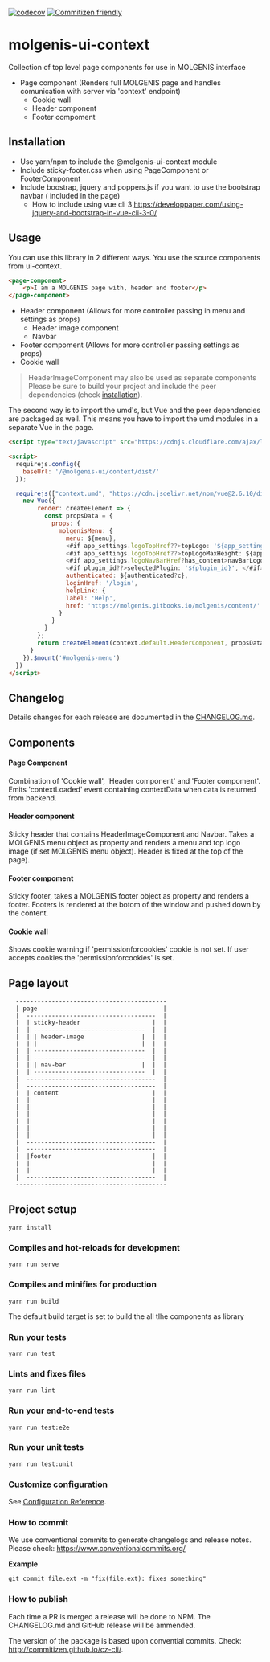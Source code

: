 [![codecov](https://codecov.io/gh/molgenis/molgenis-js-i18n/branch/master/graph/badge.svg)](https://codecov.io/gh/molgenis/molgenis-js-i18n)
[![Commitizen friendly](https://img.shields.io/badge/commitizen-friendly-brightgreen.svg)](http://commitizen.github.io/cz-cli/)

# molgenis-ui-context

Collection of top level page components for use in MOLGENIS interface

- Page component (Renders full MOLGENIS page and handles comunication with server via 'context' endpoint)
  - Cookie wall
  - Header component
  - Footer compoment

## Installation
- Use yarn/npm to include the @molgenis-ui-context module
- Include sticky-footer.css when using PageComponent or FooterComponent
- Include boostrap, jquery and poppers.js if you want to use the bootstrap navbar ( included in the page) 
  - How to include using vue cli 3 https://developpaper.com/using-jquery-and-bootstrap-in-vue-cli-3-0/

## Usage
You can use this library in 2 different ways. You use the source components from ui-context.

```html
<page-component>
    <p>I am a MOLGENIS page with, header and footer</p>
</page-component>
```
- Header component (Allows for more controller passing in menu and settings as props)
  - Header image component
  - Navbar
- Footer compoment (Allows for more controller passing settings as props)
- Cookie wall 

> HeaderImageComponent may also be used as separate components
> Please be sure to build your project and include  the peer dependencies (check [installation](#installation)).

The second way is to import the umd's, but Vue and the peer dependencies are packaged as well. This means you have to import the umd modules in a separate Vue in the page.

```html
<script type="text/javascript" src="https://cdnjs.cloudflare.com/ajax/libs/require.js/2.3.6/require.js"></script>

<script>
  requirejs.config({
    baseUrl: '/@molgenis-ui/context/dist/'
  });

  requirejs(["context.umd", "https://cdn.jsdelivr.net/npm/vue@2.6.10/dist/vue.js"], function(context, Vue) {
    new Vue({
        render: createElement => {
          const propsData = {
            props: {
              molgenisMenu: {
                menu: ${menu},
                <#if app_settings.logoTopHref??>topLogo: '${app_settings.logoTopHref}', </#if>
                <#if app_settings.logoTopHref??>topLogoMaxHeight: ${app_settings.logoTopMaxHeight}, </#if>
                <#if app_settings.logoNavBarHref?has_content>navBarLogo: '${app_settings.logoNavBarHref}', </#if>
                <#if plugin_id??>selectedPlugin: '${plugin_id}', </#if>
                authenticated: ${authenticated?c},
                loginHref: '/login',
                helpLink: {
                label: 'Help',
                href: 'https://molgenis.gitbooks.io/molgenis/content/'
              }
            }
          }
        };
        return createElement(context.default.HeaderComponent, propsData);
      }
    }).$mount('#molgenis-menu')
  })
</script>
```

## Changelog
Details changes for each release are documented in the [CHANGELOG.md](https://github.com/molgenis/molgenis-ui-context/blob/master/CHANGELOG.md).

## Components

#### Page Component
Combination of 'Cookie wall', 'Header component' and 'Footer compoment'.
Emits 'contextLoaded' event containing contextData when data is returned from backend. 

#### Header component
Sticky header that contains HeaderImageComponent and Navbar.
Takes a MOLGENIS menu object as property and renders a menu and top logo image (if set MOLGENIS menu object). Header is fixed at the top of the page).

#### Footer compoment
Sticky footer, takes a MOLGENIS footer object as property and renders a footer.
Footers is rendered at the botom of the window and pushed down by the content.

#### Cookie wall
Shows cookie warning if 'permissionforcookies' cookie is not set. If user accepts cookies the 'permissionforcookies' is set. 

## Page layout

      ------------------------------------------
      | page                                   |
      |  ------------------------------------  |
      |  | sticky-header                    |  |
      |  | -------------------------------  |  |
      |  | | header-image                |  |  |
      |  | |                             |  |  |
      |  | -------------------------------  |  |
      |  | -------------------------------  |  |
      |  | | nav-bar                     |  |  |
      |  | -------------------------------  |  |
      |  ------------------------------------  |
      |  ------------------------------------  |
      |  | content                          |  |
      |  |                                  |  |
      |  |                                  |  |
      |  |                                  |  |
      |  |                                  |  |
      |  |                                  |  |
      |  |                                  |  |
      |  ------------------------------------  |
      |  ------------------------------------  |
      |  |footer                            |  |
      |  |                                  |  |
      |  |                                  |  |
      |  ------------------------------------  |
      ------------------------------------------
 

## Project setup
```
yarn install
```

### Compiles and hot-reloads for development
```
yarn run serve
```

### Compiles and minifies for production
```
yarn run build
```

The default build target is set to build the all tlhe components as library

### Run your tests
```
yarn run test
```

### Lints and fixes files
```
yarn run lint
```

### Run your end-to-end tests
```
yarn run test:e2e
```

### Run your unit tests
```
yarn run test:unit
```

### Customize configuration
See [Configuration Reference](https://cli.vuejs.org/config/).

### How to commit
We use conventional commits to generate changelogs and release notes. Please check: https://www.conventionalcommits.org/

**Example**
```
git commit file.ext -m "fix(file.ext): fixes something"
```

### How to publish
Each time a PR is merged a release will be done to NPM. The CHANGELOG.md and GitHub release will be ammended. 

The version of the package is based upon convential commits. Check: http://commitizen.github.io/cz-cli/.

